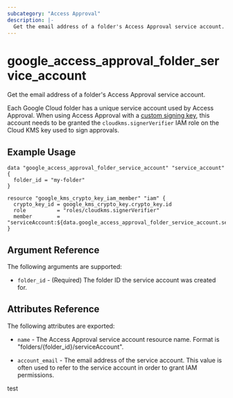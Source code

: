 ```yaml
---
subcategory: "Access Approval"
description: |-
  Get the email address of a folder's Access Approval service account.
---
```


# google\_access\_approval\_folder\_service\_account

Get the email address of a folder's Access Approval service account.

Each Google Cloud folder has a unique service account used by Access Approval.
When using Access Approval with a
[custom signing key](https://cloud.google.com/cloud-provider-access-management/access-approval/docs/review-approve-access-requests-custom-keys),
this account needs to be granted the `cloudkms.signerVerifier` IAM role on the
Cloud KMS key used to sign approvals.

## Example Usage

```hcl
data "google_access_approval_folder_service_account" "service_account" {
  folder_id = "my-folder"
}

resource "google_kms_crypto_key_iam_member" "iam" {
  crypto_key_id = google_kms_crypto_key.crypto_key.id
  role          = "roles/cloudkms.signerVerifier"
  member        = "serviceAccount:${data.google_access_approval_folder_service_account.service_account.account_email}"
}
```

## Argument Reference

The following arguments are supported:

* `folder_id` - (Required) The folder ID the service account was created for.

## Attributes Reference

The following attributes are exported:

* `name` - The Access Approval service account resource name. Format is "folders/{folder_id}/serviceAccount".

* `account_email` - The email address of the service account. This value is
often used to refer to the service account in order to grant IAM permissions.

test
